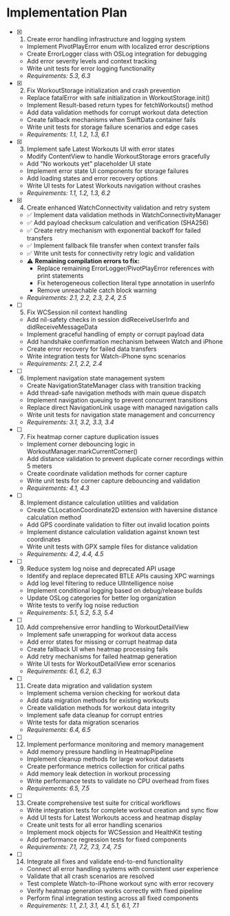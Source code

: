 # Implementation Plan

- [x] 1. Create error handling infrastructure and logging system
  - Implement PivotPlayError enum with localized error descriptions
  - Create ErrorLogger class with OSLog integration for debugging
  - Add error severity levels and context tracking
  - Write unit tests for error logging functionality
  - _Requirements: 5.3, 6.3_

- [x] 2. Fix WorkoutStorage initialization and crash prevention
  - Replace fatalError with safe initialization in WorkoutStorage.init()
  - Implement Result-based return types for fetchWorkouts() method
  - Add data validation methods for corrupt workout data detection
  - Create fallback mechanisms when SwiftData container fails
  - Write unit tests for storage failure scenarios and edge cases
  - _Requirements: 1.1, 1.2, 1.3, 6.1_

- [x] 3. Implement safe Latest Workouts UI with error states
  - Modify ContentView to handle WorkoutStorage errors gracefully
  - Add "No workouts yet" placeholder UI state
  - Implement error state UI components for storage failures
  - Add loading states and error recovery options
  - Write UI tests for Latest Workouts navigation without crashes
  - _Requirements: 1.1, 1.2, 1.3, 6.2_

- [x] 4. Create enhanced WatchConnectivity validation and retry system
  - ✅ Implement data validation methods in WatchConnectivityManager
  - ✅ Add payload checksum calculation and verification (SHA256)
  - ✅ Create retry mechanism with exponential backoff for failed transfers
  - ✅ Implement fallback file transfer when context transfer fails
  - ✅ Write unit tests for connectivity retry logic and validation
  - ⚠️ **Remaining compilation errors to fix:**
    - Replace remaining ErrorLogger/PivotPlayError references with print statements
    - Fix heterogeneous collection literal type annotation in userInfo
    - Remove unreachable catch block warning
  - _Requirements: 2.1, 2.2, 2.3, 2.4, 2.5_

- [ ] 5. Fix WCSession nil context handling
  - Add nil-safety checks in session didReceiveUserInfo and didReceiveMessageData
  - Implement graceful handling of empty or corrupt payload data
  - Add handshake confirmation mechanism between Watch and iPhone
  - Create error recovery for failed data transfers
  - Write integration tests for Watch-iPhone sync scenarios
  - _Requirements: 2.1, 2.2, 2.4_

- [ ] 6. Implement navigation state management system
  - Create NavigationStateManager class with transition tracking
  - Add thread-safe navigation methods with main queue dispatch
  - Implement navigation queuing to prevent concurrent transitions
  - Replace direct NavigationLink usage with managed navigation calls
  - Write unit tests for navigation state management and concurrency
  - _Requirements: 3.1, 3.2, 3.3, 3.4_

- [ ] 7. Fix heatmap corner capture duplication issues
  - Implement corner debouncing logic in WorkoutManager.markCurrentCorner()
  - Add distance validation to prevent duplicate corner recordings within 5 meters
  - Create coordinate validation methods for corner capture
  - Write unit tests for corner capture debouncing and validation
  - _Requirements: 4.1, 4.3_

- [ ] 8. Implement distance calculation utilities and validation
  - Create CLLocationCoordinate2D extension with haversine distance calculation method
  - Add GPS coordinate validation to filter out invalid location points
  - Implement distance calculation validation against known test coordinates
  - Write unit tests with GPX sample files for distance validation
  - _Requirements: 4.2, 4.4, 4.5_

- [ ] 9. Reduce system log noise and deprecated API usage
  - Identify and replace deprecated BTLE APIs causing XPC warnings
  - Add log level filtering to reduce UIIntelligence noise
  - Implement conditional logging based on debug/release builds
  - Update OSLog categories for better log organization
  - Write tests to verify log noise reduction
  - _Requirements: 5.1, 5.2, 5.3, 5.4_

- [ ] 10. Add comprehensive error handling to WorkoutDetailView
  - Implement safe unwrapping for workout data access
  - Add error states for missing or corrupt heatmap data
  - Create fallback UI when heatmap processing fails
  - Add retry mechanisms for failed heatmap generation
  - Write UI tests for WorkoutDetailView error scenarios
  - _Requirements: 6.1, 6.2, 6.3_

- [ ] 11. Create data migration and validation system
  - Implement schema version checking for workout data
  - Add data migration methods for existing workouts
  - Create validation methods for workout data integrity
  - Implement safe data cleanup for corrupt entries
  - Write tests for data migration scenarios
  - _Requirements: 6.4, 6.5_

- [ ] 12. Implement performance monitoring and memory management
  - Add memory pressure handling in HeatmapPipeline
  - Implement cleanup methods for large workout datasets
  - Create performance metrics collection for critical paths
  - Add memory leak detection in workout processing
  - Write performance tests to validate no CPU overhead from fixes
  - _Requirements: 6.5, 7.5_

- [ ] 13. Create comprehensive test suite for critical workflows
  - Write integration tests for complete workout creation and sync flow
  - Add UI tests for Latest Workouts access and heatmap display
  - Create unit tests for all error handling scenarios
  - Implement mock objects for WCSession and HealthKit testing
  - Add performance regression tests for fixed components
  - _Requirements: 7.1, 7.2, 7.3, 7.4, 7.5_

- [ ] 14. Integrate all fixes and validate end-to-end functionality
  - Connect all error handling systems with consistent user experience
  - Validate that all crash scenarios are resolved
  - Test complete Watch-to-iPhone workout sync with error recovery
  - Verify heatmap generation works correctly with fixed pipeline
  - Perform final integration testing across all fixed components
  - _Requirements: 1.1, 2.1, 3.1, 4.1, 5.1, 6.1, 7.1_
